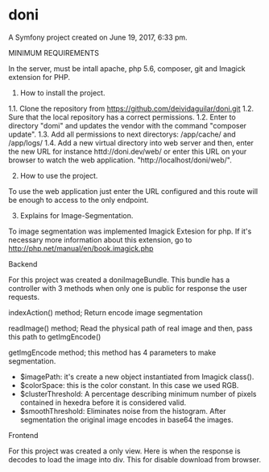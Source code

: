 doni
====

A Symfony project created on June 19, 2017, 6:33 pm.

MINIMUM REQUIREMENTS

In the server, must be intall apache, php 5.6, composer, git and Imagick extension
for PHP.

1. How to install the project.

1.1. Clone the repository from https://github.com/deividaguilar/doni.git
1.2. Sure that the local repository has a correct permissions.
1.2. Enter to directory "domi" and updates the vendor with the command "composer update".
1.3. Add all permissions to next directorys: /app/cache/ and /app/logs/
1.4. Add a new virtual directory into web server and then, enter the new URL for 
instance httd://doni.dev/web/ or enter this URL on your browser to
watch the web application. "http://localhost/doni/web/".

2. How to use the project.

To use the web application just enter the URL configured and this route will be 
enough to access to the only endpoint.

3. Explains for Image-Segmentation.

To image segmentation was implemented Imagick Extesion for php. If it's necessary 
more information about this extension, go to http://php.net/manual/en/book.imagick.php

Backend 

For this project was created a doniImageBundle. This bundle has a controller with
3 methods when only one is public for response the user requests.  

indexAction() method;
Return encode image segmentation

readImage() method;
Read the physical path of real image and then, pass this path to getImgEncode()

getImgEncode method;
this method has 4 parameters to make segmentation. 
- $imagePath: it's create a new object instantiated from Imagick class(). 
- $colorSpace: this is the color constant. In this case we used RGB.
- $clusterThreshold: A percentage describing minimum number of pixels contained in hexedra before it is considered valid. 
- $smoothThreshold: Eliminates noise from the histogram.
After segmentation the original image encodes in base64 the images.

Frontend

For this project was created a only view. Here is when the response is decodes 
to load the image into div. This for disable download from browser.


